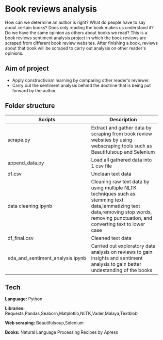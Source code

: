 
# Book reviews analysis

How can we determine an author is right? What do people have to say about certain books? Does only reading the book makes us understand it? Do we have the same opinion as others about books we read?
This is a book reviews sentiment analysis project in which the book reviews are scraped from different book review websites. After finishing a book, reviews about that book will be scraped to carry out analysis on other reader's opinions.
 

## Aim of project
- Apply constructivism learning by comparing other reader's reviewer.
- Carry out the sentiment analysis behind the doctrine that is being put forward by the author.

 
 
## Folder structure
| Scripts | Description |
| --- | ----------- |
| scrape.py | Extract and gather data by scraping from book review websites by using webscraping tools such as Beautifulsoup and Selenium |
| append_data.py | Load all gathered data into 1 csv file |
| df.csv | Unclean text data |
| data cleaning.ipynb| Cleaning raw text data by using multiple NLTK techniques such as stemming text data,lemmatizing text data,removing stop words, removing punctuation, and converting text to lower case|
| df_final.csv | Cleaned text data 
| eda_and_sentiment_analysis.ipynb | Carried out exploratory data analysis on reviews to gain insights and sentiment analysis to gain better undestanding of the books|

 
 
## Tech


**Language:** Python

**Libraries:** Requests,Pandas,Seaborn,Matplotlib,NLTK,Vader,Malaya,Textblob

**Web scraping:** Beautifulsoup,Selenium

**Books:** Natural Language Processing Recipes by Apress



  
